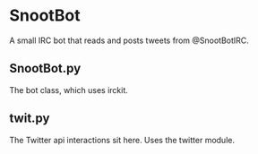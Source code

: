 SnootBot
===========

A small IRC bot that reads and posts tweets from @SnootBotIRC.

SnootBot.py
-----------
The bot class, which uses irckit.

twit.py
-------
The Twitter api interactions sit here. Uses the twitter module.

